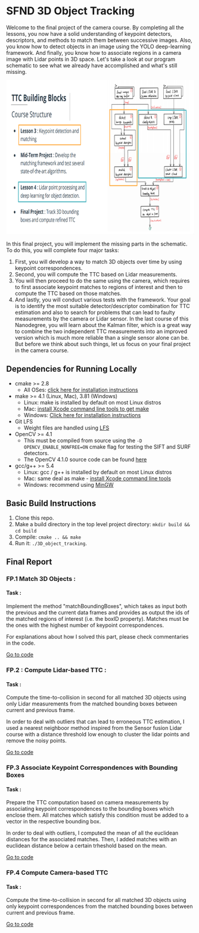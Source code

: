 # SFND 3D Object Tracking

Welcome to the final project of the camera course. By completing all the lessons, you now have a solid understanding of keypoint detectors, descriptors, and methods to match them between successive images. Also, you know how to detect objects in an image using the YOLO deep-learning framework. And finally, you know how to associate regions in a camera image with Lidar points in 3D space. Let's take a look at our program schematic to see what we already have accomplished and what's still missing.

<img src="images/course_code_structure.png" width="779" height="414" />

In this final project, you will implement the missing parts in the schematic. To do this, you will complete four major tasks: 
1. First, you will develop a way to match 3D objects over time by using keypoint correspondences. 
2. Second, you will compute the TTC based on Lidar measurements. 
3. You will then proceed to do the same using the camera, which requires to first associate keypoint matches to regions of interest and then to compute the TTC based on those matches. 
4. And lastly, you will conduct various tests with the framework. Your goal is to identify the most suitable detector/descriptor combination for TTC estimation and also to search for problems that can lead to faulty measurements by the camera or Lidar sensor. In the last course of this Nanodegree, you will learn about the Kalman filter, which is a great way to combine the two independent TTC measurements into an improved version which is much more reliable than a single sensor alone can be. But before we think about such things, let us focus on your final project in the camera course. 

## Dependencies for Running Locally
* cmake >= 2.8
  * All OSes: [click here for installation instructions](https://cmake.org/install/)
* make >= 4.1 (Linux, Mac), 3.81 (Windows)
  * Linux: make is installed by default on most Linux distros
  * Mac: [install Xcode command line tools to get make](https://developer.apple.com/xcode/features/)
  * Windows: [Click here for installation instructions](http://gnuwin32.sourceforge.net/packages/make.htm)
* Git LFS
  * Weight files are handled using [LFS](https://git-lfs.github.com/)
* OpenCV >= 4.1
  * This must be compiled from source using the `-D OPENCV_ENABLE_NONFREE=ON` cmake flag for testing the SIFT and SURF detectors.
  * The OpenCV 4.1.0 source code can be found [here](https://github.com/opencv/opencv/tree/4.1.0)
* gcc/g++ >= 5.4
  * Linux: gcc / g++ is installed by default on most Linux distros
  * Mac: same deal as make - [install Xcode command line tools](https://developer.apple.com/xcode/features/)
  * Windows: recommend using [MinGW](http://www.mingw.org/)

## Basic Build Instructions

1. Clone this repo.
2. Make a build directory in the top level project directory: `mkdir build && cd build`
3. Compile: `cmake .. && make`
4. Run it: `./3D_object_tracking`.

## Final Report

### FP.1 Match 3D Objects :

#### Task : 
Implement the method "matchBoundingBoxes", which takes as input both the previous and the current data frames and provides as output the ids of the matched regions of interest (i.e. the boxID property). Matches must be the ones with the highest number of keypoint correspondences.

For explanations about how I solved this part, please check commentaries in the code.

[Go to code](https://github.com/ThomasDegallaix/Udacity_sensorFusion_cameraCourse_3DobjTracking/blob/master/src/camFusion_Student.cpp#L157-L255)

### FP.2 : Compute Lidar-based TTC :

#### Task :
Compute the time-to-collision in second for all matched 3D objects using only Lidar measurements from the matched bounding boxes between current and previous frame. 

In order to deal with outliers that can lead to erroneous TTC estimation, I used a nearest neighboor method inspired from the Sensor fusion Lidar course with a distance threshold low enough to cluster the lidar points and remove the noisy points.

[Go to code](https://github.com/ThomasDegallaix/Udacity_sensorFusion_cameraCourse_3DobjTracking/blob/master/src/camFusion_Student.cpp#L148-L192)

### FP.3 Associate Keypoint Correspondences with Bounding Boxes

#### Task :
Prepare the TTC computation based on camera measurements by associating keypoint correspondences to the bounding boxes which enclose them. All matches which satisfy this condition must be added to a vector in the respective bounding box.

In order to deal with outliers, I computed the mean of all the euclidean distances for the associated matches. Then, I added matches with an euclidean distance below a certain trheshold based on the mean.

[Go to code](https://github.com/ThomasDegallaix/Udacity_sensorFusion_cameraCourse_3DobjTracking/blob/master/src/camFusion_Student.cpp#L135-L155)

### FP.4 Compute Camera-based TTC

#### Task :
Compute the time-to-collision in second for all matched 3D objects using only keypoint correspondences from the matched bounding boxes between current and previous frame.

[Go to code](https://github.com/ThomasDegallaix/Udacity_sensorFusion_cameraCourse_3DobjTracking/blob/master/src/camFusion_Student.cpp#L158-L209)